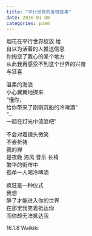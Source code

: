 ```yaml
---
title: "平行世界的爱情故事"
date: 2016-01-08
categories: poem
---
```


烟花在平行世界绽放 给  
自以为活着的人推送信息  
你掏空了我心的某个地方  
从此我再感受不到这个世界的兴奋  
与狂喜  

温柔的海浪  
小心翼翼地探来  
“懂你，  
给你带来了刚刚沉船的冷啤酒”  
“...  
一起在灯光中流浪吧”  

不会对着镜头微笑  
不会祈祷  
我的禅  
是夜晚 海风 音乐 长椅  
繁华的街市中  
孤单一人喝冷啤酒  

疯狂是一种仪式  
我想  
醉了才能进入你的世界  
在那里我笑着抵达你  
而你却无法抵达我  

16.1.8 Waikiki
